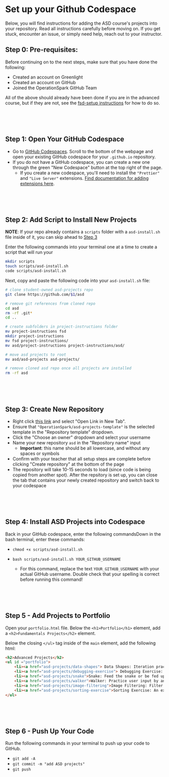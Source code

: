 # Set up your Github Codespace

Below, you will find instructions for adding the ASD course's projects into your repository. Read all instructions carefully before moving on. If you get stuck, encounter an issue, or simply need help, reach out to your instructor.

## Step 0: Pre-requisites:

Before continuing on to the next steps, make sure that you have done the following:

- Created an account on Greenlight
- Created an account on GitHub
- Joined the OperationSpark GitHub Team

All of the above should already have been done if you are in the advanced course, but if they are not, see the <a href="https://github.com/OperationSpark/fsd-setup">fsd-setup instructions</a> for how to do so.

<br><br><br>

## Step 1: Open Your GitHub Codespace

- Go to [GitHub Codespaces](https://github.com/codespaces). Scroll to the bottom of the webpage and open your existing GitHub codespace for your `.github.io` repository.
- If you do not have a GitHub codespace, you can create a new one through the green "New Codespace" button at the top right of the page.
  - If you create a new codespace, you'll need to install the `"Prettier"` and `"Live Server"` extensions. [Find documentation for adding extensions here](https://docs.github.com/en/codespaces/getting-started/quickstart#personalizing-with-an-extension).

<br><br><br>

## Step 2: Add Script to Install New Projects

**NOTE**: If your repo already contains a `scripts` folder with a `asd-install.sh` file inside of it, you can skip ahead to [Step 3](#step-3-create-new-repository)

Enter the following commands into your terminal one at a time to create a script that will run your

```bash copy
mkdir scripts
touch scripts/asd-install.sh
code scripts/asd-install.sh
```

Next, copy and paste the following code into your `asd-install.sh` file:

```bash copy
# clone student-owned asd-projects repo
git clone https://github.com/$1/asd

# remove git references from cloned repo
cd asd
rm -rf .git*
cd ..

# create subfolders in project-instructions folder
mv project-instructions fsd
mkdir project-instructions
mv fsd project-instructions/
mv asd/project-instructions project-instructions/asd/

# move asd projects to root
mv asd/asd-projects asd-projects/

# remove cloned asd repo once all projects are installed
rm -rf asd
```

<br><br><br>

## Step 3: Create New Repository

- Right click [this link](https://github.com/new?template_name=asd-projects-template&template_owner=OperationSpark) and select "Open Link in New Tab".
- Ensure that `"OperationSpark/asd-projects-template"` is the selected template in the "Repository template" dropdown.
- Click the "Choose an owner" dropdown and select your username
- Name your new repository `asd` in the "Repository name" input
  - **Important**: this name should be all lowercase, and without any spaces or symbols
- Confirm with your teacher that all setup steps are complete before clicking "Create repository" at the bottom of the page
- The repository will take 10-15 seconds to load (since code is being copied from another spot). After the repsitory is set up, you can close the tab that contains your newly created repository and switch back to your codespace

<br><br><br>

## Step 4: Install ASD Projects into Codespace

Back in your GitHub codespace, enter the following commandsDown in the bash terminal, enter these commands:

- `chmod +x scripts/asd-install.sh`

- `bash scripts/asd-install.sh YOUR_GITHUB_USERNAME`
  - For this command, replace the text `YOUR_GITHUB_USERNAME` with your actual GitHub username. Double check that your spelling is correct before running this command!

<br><br><br>

## Step 5 - Add Projects to Portfolio

Open your `portfolio.html` file. Below the `<h1>Portfolio</h1>` element, add a `<h2>Fundamentals Projects</h2>` element.

Below the closing `</ul>` tag inside of the `main` element, add the following html:

```HTML
<h2>Advanced Projects</h2>
<ul id ="portfolio">
    <li><a href="asd-projects/data-shapes"> Data Shapes: Iteration practice with patterns</a></li>
    <li><a href="asd-projects/debugging-exercise"> Debugging Exercise: A debugging exercise</a></li>
    <li><a href="asd-projects/snake">Snake: Feed the snake or be fed upon</a></li>
    <li><a href="asd-projects/walker">Walker: Practice user input by animating walking boxes</a></li>
    <li><a href="asd-projects/image-filtering">Image Filtering: Filter images using loops</a></li>
    <li><a href="asd-projects/sorting-exercise">Sorting Exercise: An exercise on sorting algorithms</a></li>
</ul>
```

<br><br><br>

## Step 6 - Push Up Your Code

Run the following commands in your terminal to push up your code to GitHub.

- `git add -A`
- `git commit -m "add ASD projects"`
- `git push`
